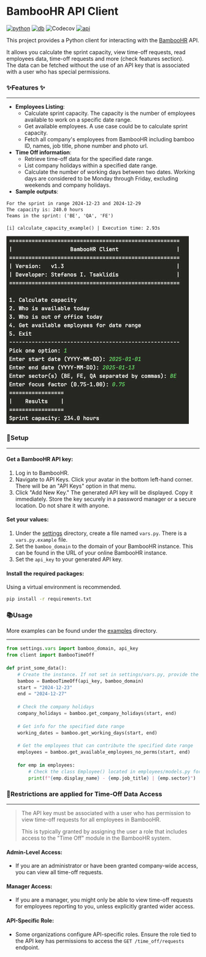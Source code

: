 # BambooHR API Client
[![python](https://img.shields.io/badge/python-3.9-blue)](https://www.python.org/)
[![db](https://img.shields.io/badge/db-sqlmodel-7e56c2)](https://sqlmodel.tiangolo.com/)
![Codecov](https://img.shields.io/codecov/c/github/tsaklidis/bamboohr)
[![api](https://img.shields.io/badge/BambooHR-v1-73c41d)](https://documentation.bamboohr.com/docs/getting-started)




 This project provides a Python client for interacting with the [BambooHR](https://www.bamboohr.com/) API.

 It allows you calculate the sprint capacity, view time-off requests, read 
 employees data, time-off requests and more (check features section). <br>
 The data can be fetched without the use of an API key 
 that is associated with a user who has special permissions.


### ✨Features ✨

-------------

* **Employees Listing**:
  * Calculate sprint capacity. The capacity is the number of employees available to work on a 
    specific date range.
  * Get available employees. A use case could be to calculate sprint capacity.
  * Fetch all company's employees from BambooHR including bamboo ID, 
    names, job title, phone number and photo url.
* **Time Off information**:
  * Retrieve time-off data for the specified date range.
  * List company holidays within a specified date range.
  * Calculate the number of working days between two dates. Working days 
    are considered to be Monday through Friday, excluding weekends and company 
    holidays.
* **Sample outputs**:
```text
For the sprint in range 2024-12-23 and 2024-12-29
The capacity is: 240.0 hours
Teams in the sprint: ('BE', 'QA', 'FE')

[i] calculate_capacity_example() | Execution time: 2.93s
```

![sample](https://github.com/tsaklidis/bamboohr/blob/master/examples/sample.jpg?raw=true)


### 🔧Setup

-------------

#### Get a BambooHR API key:
1. Log in to BambooHR.
2. Navigate to API Keys. Click your avatar in the bottom left-hand corner. 
   There will be an "API Keys" option in that menu.
3. Click "Add New Key."
   The generated API key will be displayed. Copy it immediately.
   Store the key securely in a password manager or a secure location. Do not share it with anyone.

#### Set your values:

1. Under the [settings](settings) directory, create a file named `vars.py`. 
   There is a `vars.py.example` file.
2. Set the `bamboo_domain` to the domain of your BambooHR instance. This can be found in the URL of your online BambooHR instance.
2. Set the `api_key` to your generated API key.

#### Install the required packages:
Using a virtual environment is recommended.
```bash
pip install -r requirements.txt
```

### 📚Usage
More examples can be found under the [examples](examples) directory.

-------------

```python
from settings.vars import bamboo_domain, api_key
from client import BambooTimeOff

def print_some_data():
    # Create the instance. If not set in settings/vars.py, provide the api and the domain
    bamboo = BambooTimeOff(api_key, bamboo_domain)
    start = "2024-12-23"
    end = "2024-12-27"
    
    # Check the company holidays
    company_holidays = bamboo.get_company_holidays(start, end)
    
    # Get info for the specified date range
    working_dates = bamboo.get_working_days(start, end)
    
    # Get the employees that can contribute the specified date range
    employees = bamboo.get_available_employees_no_perms(start, end)

    for emp in employees:
        # Check the class Employee() located in employees/models.py for more attrs
        print(f"{emp.display_name} - {emp.job_title} | {emp.sector}")
```

### 📝Restrictions are applied for Time-Off Data Access 

-------------

>  The API key must be associated with a user who has permission to view time-off requests for all employees in BambooHR.
> 
>  This is typically granted by assigning the user a role that includes access to the "Time Off" module in the BambooHR system.

#### Admin-Level Access:
- If you are an administrator or have been granted company-wide access, you 
can view all time-off requests.
#### Manager Access:
- If you are a manager, you might only be able to view time-off requests for employees reporting to you, unless explicitly granted wider access.
#### API-Specific Role:
- Some organizations configure API-specific roles. Ensure the role tied to 
the API key has permissions to access the `GET /time_off/requests` endpoint.
